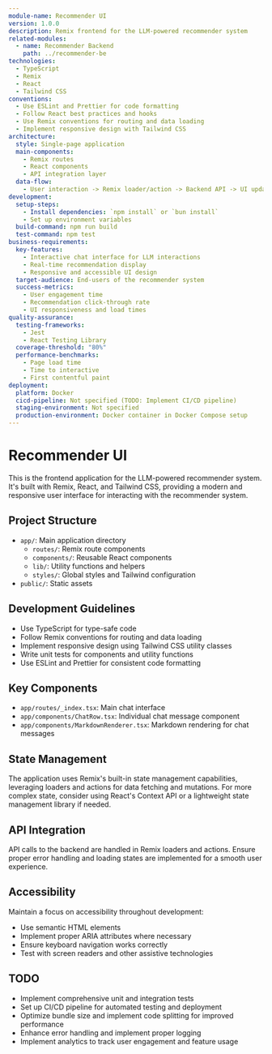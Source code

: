 ```yaml
---
module-name: Recommender UI
version: 1.0.0
description: Remix frontend for the LLM-powered recommender system
related-modules:
  - name: Recommender Backend
    path: ../recommender-be
technologies:
  - TypeScript
  - Remix
  - React
  - Tailwind CSS
conventions:
  - Use ESLint and Prettier for code formatting
  - Follow React best practices and hooks
  - Use Remix conventions for routing and data loading
  - Implement responsive design with Tailwind CSS
architecture:
  style: Single-page application
  main-components:
    - Remix routes
    - React components
    - API integration layer
  data-flow: 
    - User interaction -> Remix loader/action -> Backend API -> UI update
development:
  setup-steps:
    - Install dependencies: `npm install` or `bun install`
    - Set up environment variables
  build-command: npm run build
  test-command: npm test
business-requirements:
  key-features:
    - Interactive chat interface for LLM interactions
    - Real-time recommendation display
    - Responsive and accessible UI design
  target-audience: End-users of the recommender system
  success-metrics:
    - User engagement time
    - Recommendation click-through rate
    - UI responsiveness and load times
quality-assurance:
  testing-frameworks:
    - Jest
    - React Testing Library
  coverage-threshold: "80%"
  performance-benchmarks:
    - Page load time
    - Time to interactive
    - First contentful paint
deployment:
  platform: Docker
  cicd-pipeline: Not specified (TODO: Implement CI/CD pipeline)
  staging-environment: Not specified
  production-environment: Docker container in Docker Compose setup
---
```


# Recommender UI

This is the frontend application for the LLM-powered recommender system. It's
built with Remix, React, and Tailwind CSS, providing a modern and responsive
user interface for interacting with the recommender system.

## Project Structure

-   `app/`: Main application directory
    -   `routes/`: Remix route components
    -   `components/`: Reusable React components
    -   `lib/`: Utility functions and helpers
    -   `styles/`: Global styles and Tailwind configuration
-   `public/`: Static assets

## Development Guidelines

-   Use TypeScript for type-safe code
-   Follow Remix conventions for routing and data loading
-   Implement responsive design using Tailwind CSS utility classes
-   Write unit tests for components and utility functions
-   Use ESLint and Prettier for consistent code formatting

## Key Components

-   `app/routes/_index.tsx`: Main chat interface
-   `app/components/ChatRow.tsx`: Individual chat message component
-   `app/components/MarkdownRenderer.tsx`: Markdown rendering for chat messages

## State Management

The application uses Remix's built-in state management capabilities, leveraging
loaders and actions for data fetching and mutations. For more complex state,
consider using React's Context API or a lightweight state management library if
needed.

## API Integration

API calls to the backend are handled in Remix loaders and actions. Ensure proper
error handling and loading states are implemented for a smooth user experience.

## Accessibility

Maintain a focus on accessibility throughout development:

-   Use semantic HTML elements
-   Implement proper ARIA attributes where necessary
-   Ensure keyboard navigation works correctly
-   Test with screen readers and other assistive technologies

## TODO

-   Implement comprehensive unit and integration tests
-   Set up CI/CD pipeline for automated testing and deployment
-   Optimize bundle size and implement code splitting for improved performance
-   Enhance error handling and implement proper logging
-   Implement analytics to track user engagement and feature usage
